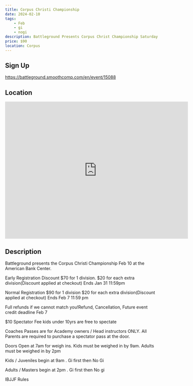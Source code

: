 ```yaml
---
title: Corpus Christi Championship
date: 2024-02-10
tags:
    - Feb
    - gi 
    - nogi 
description: Battleground Presents Corpus Christ Championship Saturday Feb 10 at the American Bank Center
price: $90
location: Corpus
---
```

## Sign Up
https://battleground.smoothcomp.com/en/event/15088

## Location
<iframe src="https://www.google.com/maps/embed?pb=!1m18!1m12!1m3!1d12345.6789!2d-97.3936996!3d27.8084823!2m3!1f0!2f0!3f0!3m2!1i1024!2i768!4f13.1!3m3!1m2!1s0x0%3A0x0!2z27.8084823!5e0!3m2!1sen!2sus!4v1234567890" width="600" height="450" style="border:0;" allowfullscreen="" loading="lazy"></iframe>

## Description
Battleground presents the Corpus Christi Championship Feb 10 at the American Bank Center.


Early Registration Discount $70 for 1 division. $20 for each extra division(Discount applied at checkout) Ends Jan 31 11:59pm


Normal Registration $90 for 1 division $20 for each extra division(Discount applied at checkout) Ends Feb 7 11:59 pm


Full refunds if we cannot match you!Refund, Cancellation, Future event credit deadline Feb 7


$10 Spectator Fee kids under 10yrs are free to spectate


Coaches Passes are for Academy owners / Head instructors ONLY. All Parents are required to purchase a spectator pass at the door.


Doors Open at 7am for weigh ins. Kids must be weighed in by 9am. Adults must be weighed in by 2pm


Kids / Juveniles begin at 9am . Gi first then No Gi


Adults / Masters begin at 2pm . Gi first then No gi


IBJJF Rules